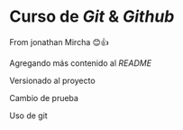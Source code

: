 # Curso de _Git_ & _Github_

From jonathan Mircha 😊👍

Agregando más contenido al *README*

Versionado al proyecto

Cambio de prueba

Uso de git
